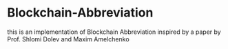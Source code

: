 # Blockchain-Abbreviation
this is an implementation of Blockchain Abbreviation inspired by a paper by Prof. Shlomi Dolev and Maxim Amelchenko
